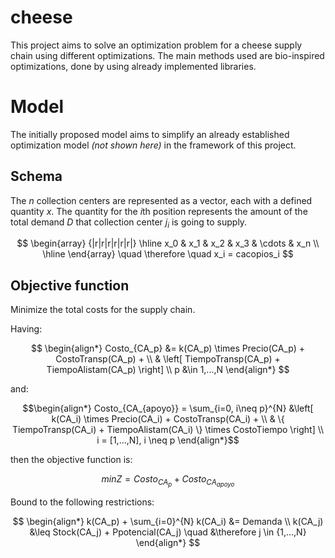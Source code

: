 # cheese
This project aims to solve an optimization problem for a cheese supply chain using different optimizations.
The main methods used are bio-inspired optimizations, done by using already implemented libraries.

# Model
The initially proposed model aims to simplify an already established optimization model *(not shown here)* in the framework of this project.

## Schema
The $` n `$ collection centers are represented as a vector, each with a defined quantity $` x `$.
The quantity for the $`i`$th position represents the amount of the total demand $` D `$ that collection center $` j_i `$ is going to supply.

$$
\begin{array} {|r|r|r|r|r|r|}
    \hline x_0 & x_1 & x_2 & x_3 & \cdots & x_n \\
    \hline
\end{array}
\quad \therefore \quad x_i = cacopios_i
$$

## Objective function
Minimize the total costs for the supply chain. 

Having:

$$
\begin{align*}
    Costo_{CA_p} &= k(CA_p) \times Precio(CA_p) + CostoTransp(CA_p) + \\ 
    & \left[ TiempoTransp(CA_p) + TiempoAlistam(CA_p) \right] \\
    p &\in 1,...,N
\end{align*}
$$

and:

```math
\begin{align*}
    Costo_{CA_{apoyo}} = \sum_{i=0, i\neq p}^{N} &\left[ k(CA_i) \times Precio(CA_i) + CostoTransp(CA_i) + \\
    & \{ TiempoTransp(CA_i) + TiempoAlistam(CA_i) \} \times CostoTiempo \right] \\
    i = [1,...,N], i \neq p
\end{align*}
```

then the objective function is:

$$
    min Z = Costo_{CA_p} + Costo_{CA_{apoyo}}
$$

Bound to the following restrictions:

$$
\begin{align*}
    k(CA_p) + \sum_{i=0}^{N} k(CA_i) &= Demanda \\
    k(CA_j) &\leq Stock(CA_j) + Ppotencial(CA_j) \quad &\therefore j \in {1,...,N}
\end{align*}
$$


